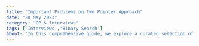 ```yaml
---
title: "Important Problems on Two Pointer Approach"
date: "28 May 2023"
category: "CP & Interviews"
tags: ['Interviews','Binary Search']
about: "In this comprehensive guide, we explore a curated selection of problems that leverage the power of Two Pointers to efficiently solve a variety of coding challenges. From simple tasks like finding pairs with a given sum to more complex problems such as three-sum variants and array transformations, we delve into real-world examples and provide detailed explanations and solutions."
---
```

